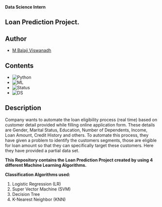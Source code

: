 
**Data Science Intern**











## Loan Prediction Project.

## Author

- [M Balaji Viswanadh](https://github.com/Mbalajiviswanadh)

 




## Contents   

 - ![Python](https://img.shields.io/badge/Python-3.x-red) 
 - ![ML](https://img.shields.io/badge/Machine-Learning-blue) 
 - ![Status](https://img.shields.io/badge/Status-Completed-success)
 - ![DS](https://img.shields.io/badge/Data-Science-ff69b4)

## Description

Company wants to automate the loan eligibility process (real time) based on customer detail provided while filling online application form. These details are Gender, Marital Status, Education, Number of Dependents, Income, Loan Amount, Credit History and others. To automate this process, they have given a problem to identify the customers segments, those are eligible for loan amount so that they can specifically target these customers. Here they have provided a partial data set.



**This Repository contains the Loan Prediction Project created by using 4 different Machine Learning Algorithms.**

**Classification Algorithms used:**
1. Logistic Regression (LR)
2. Super Vector Machine (SVM)
3. Decision Tree 
4. K-Nearest Neighbor (KNN)
